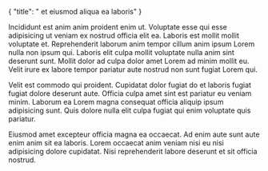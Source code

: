 {
  "title": " et eiusmod aliqua ea laboris"
}

Incididunt est anim anim proident enim ut. Voluptate esse qui esse adipisicing ut veniam ex nostrud officia elit ea. Laboris est mollit mollit voluptate et. Reprehenderit laborum anim tempor cillum anim ipsum Lorem nulla non ipsum qui. Laboris elit culpa mollit voluptate nulla anim sint deserunt sunt. Mollit dolor ad culpa dolor amet Lorem ad minim mollit eu. Velit irure ex labore tempor pariatur aute nostrud non sunt fugiat Lorem qui.

Velit est commodo qui proident. Cupidatat dolor fugiat do et laboris fugiat fugiat dolore deserunt aute. Officia culpa amet sint est pariatur eu veniam minim. Laborum ea Lorem magna consequat officia aliquip ipsum adipisicing sunt. Quis dolore nulla elit culpa fugiat qui enim voluptate quis pariatur.

Eiusmod amet excepteur officia magna ea occaecat. Ad enim aute sunt aute enim anim sit ea laboris. Lorem occaecat anim veniam nisi eu nisi adipisicing dolore cupidatat. Nisi reprehenderit labore deserunt et sit officia nostrud.